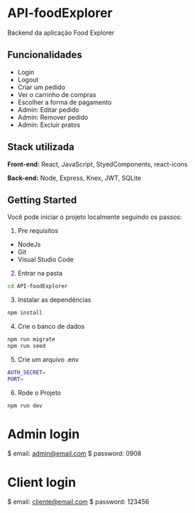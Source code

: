 # API-foodExplorer
Backend da aplicação Food Explorer

## Funcionalidades
- Login
- Logout
- Criar um pedido 
- Ver o carrinho de compras
- Escolher a forma de pagamento
- Admin: Editar pedido
- Admin: Remover pedido
- Admin: Excluir pratos

## Stack utilizada

**Front-end:** React, JavaScript, StyedComponents, react-icons

**Back-end:** Node, Express, Knex, JWT, SQLite


## Getting Started

Você pode iniciar o projeto localmente seguindo os passos:

1. Pre requisitos
- NodeJs
- Git 
- Visual Studio Code

2. Entrar na pasta
```bash
cd API-foodExplorer
```

3. Instalar as dependências
```bash
npm install
```

4.  Crie o banco de dados
```bash
npm run migrate
npm run seed
```

5. Crie um arquivo .env
```bash
AUTH_SECRET=
PORT=
```

6. Rode o Projeto
```bash
npm run dev
````

# Admin login
$ email: admin@email.com
$ password: 0908

# Client login
$ email: cliente@email.com
$ password: 123456


